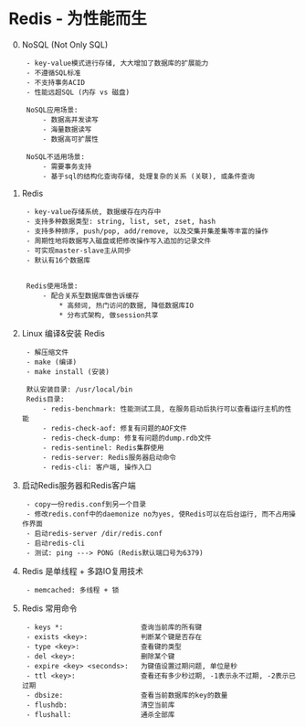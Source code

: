 # Redis - 为性能而生


0. NoSQL (Not Only SQL)

        - key-value模式进行存储, 大大增加了数据库的扩展能力
        - 不遵循SQL标准
        - 不支持事务ACID
        - 性能远超SQL (内存 vs 磁盘)
        
        NoSQL应用场景: 
            - 数据高并发读写
            - 海量数据读写
            - 数据高可扩展性
        
        NoSQL不适用场景:
            - 需要事务支持
            - 基于sql的结构化查询存储, 处理复杂的关系 (关联), 或条件查询
       
       
1. Redis

        - key-value存储系统, 数据缓存在内存中
        - 支持多种数据类型: string, list, set, zset, hash
        - 支持多种排序, push/pop, add/remove, 以及交集并集差集等丰富的操作
        - 周期性地将数据写入磁盘或把修改操作写入追加的记录文件
        - 可实现master-slave主从同步
        - 默认有16个数据库
        
        
        Redis使用场景:
            - 配合关系型数据库做告诉缓存
                * 高频词, 热门访问的数据, 降低数据库IO
                * 分布式架构, 做session共享
    
    
2. Linux 编译&安装 Redis
        
        - 解压缩文件
        - make (编译)
        - make install (安装)
        
        默认安装目录: /usr/local/bin
        Redis目录:
            - redis-benchmark: 性能测试工具, 在服务启动后执行可以查看运行主机的性能
            - redis-check-aof: 修复有问题的AOF文件
            - redis-check-dump: 修复有问题的dump.rdb文件
            - redis-sentinel: Redis集群使用
            - redis-server: Redis服务器启动命令
            - redis-cli: 客户端, 操作入口


3. 启动Redis服务器和Redis客户端

        - copy一份redis.conf到另一个目录
        - 修改redis.conf中的daemonize no为yes, 使Redis可以在后台运行, 而不占用操作界面
        - 启动redis-server /dir/redis.conf
        - 启动redis-cli
        - 测试: ping ---> PONG (Redis默认端口号为6379)


4. Redis 是单线程 + 多路IO复用技术

        - memcached: 多线程 + 锁
        

5. Redis 常用命令
    
        - keys *:                   查询当前库的所有键
        - exists <key>:             判断某个键是否存在
        - type <key>:               查看键的类型
        - del <key>:                删除某个键
        - expire <key> <seconds>:   为键值设置过期问题, 单位是秒
        - ttl <key>:                查看还有多少秒过期, -1表示永不过期, -2表示已过期
        - dbsize:                   查看当前数据库的key的数量
        - flushdb:                  清空当前库
        - flushall:                 通杀全部库
        
        
